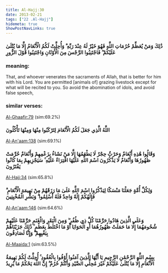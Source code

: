 ```yaml
---
title: Al-Hajj:30
date: 2013-02-21
tags: ["22 .Al-Hajj"]
hidemeta: true 
ShowPostNavLinks: true 
---
```

### ذَٰلِكَ وَمَنْ يُعَظِّمْ حُرُمَاتِ اللَّهِ فَهُوَ خَيْرٌ لَهُ عِنْدَ رَبِّهِ ۗ وَأُحِلَّتْ لَكُمُ الْأَنْعَامُ إِلَّا مَا يُتْلَىٰ عَلَيْكُمْ ۖ فَاجْتَنِبُوا الرِّجْسَ مِنَ الْأَوْثَانِ وَاجْتَنِبُوا قَوْلَ الزُّورِ
### meaning: 
That, and whoever venerates the sacraments of Allah, that is better for him with his Lord. You are permitted [animals of] grazing livestock except for what will be recited to you. So avoid the abomination of idols, and avoid false speech,
### similar verses: 

[Al-Ghaafir:79](/40/79) (sim:69.2%)

### اللَّهُ الَّذِي جَعَلَ لَكُمُ الْأَنْعَامَ لِتَرْكَبُوا مِنْهَا وَمِنْهَا تَأْكُلُونَ

[Al-An'aam:138](/6/138) (sim:69.1%)

### وَقَالُوا هَٰذِهِ أَنْعَامٌ وَحَرْثٌ حِجْرٌ لَا يَطْعَمُهَا إِلَّا مَنْ نَشَاءُ بِزَعْمِهِمْ وَأَنْعَامٌ حُرِّمَتْ ظُهُورُهَا وَأَنْعَامٌ لَا يَذْكُرُونَ اسْمَ اللَّهِ عَلَيْهَا افْتِرَاءً عَلَيْهِ ۚ سَيَجْزِيهِمْ بِمَا كَانُوا يَفْتَرُونَ

[Al-Hajj:34](/22/34) (sim:65.8%)

### وَلِكُلِّ أُمَّةٍ جَعَلْنَا مَنْسَكًا لِيَذْكُرُوا اسْمَ اللَّهِ عَلَىٰ مَا رَزَقَهُمْ مِنْ بَهِيمَةِ الْأَنْعَامِ ۗ فَإِلَٰهُكُمْ إِلَٰهٌ وَاحِدٌ فَلَهُ أَسْلِمُوا ۗ وَبَشِّرِ الْمُخْبِتِينَ

[Al-An'aam:146](/6/146) (sim:64.6%)

### وَعَلَى الَّذِينَ هَادُوا حَرَّمْنَا كُلَّ ذِي ظُفُرٍ ۖ وَمِنَ الْبَقَرِ وَالْغَنَمِ حَرَّمْنَا عَلَيْهِمْ شُحُومَهُمَا إِلَّا مَا حَمَلَتْ ظُهُورُهُمَا أَوِ الْحَوَايَا أَوْ مَا اخْتَلَطَ بِعَظْمٍ ۚ ذَٰلِكَ جَزَيْنَاهُمْ بِبَغْيِهِمْ ۖ وَإِنَّا لَصَادِقُونَ

[Al-Maaida:1](/5/1) (sim:63.5%)

### بِسْمِ اللَّهِ الرَّحْمَٰنِ الرَّحِيمِ يَا أَيُّهَا الَّذِينَ آمَنُوا أَوْفُوا بِالْعُقُودِ ۚ أُحِلَّتْ لَكُمْ بَهِيمَةُ الْأَنْعَامِ إِلَّا مَا يُتْلَىٰ عَلَيْكُمْ غَيْرَ مُحِلِّي الصَّيْدِ وَأَنْتُمْ حُرُمٌ ۗ إِنَّ اللَّهَ يَحْكُمُ مَا يُرِيدُ

